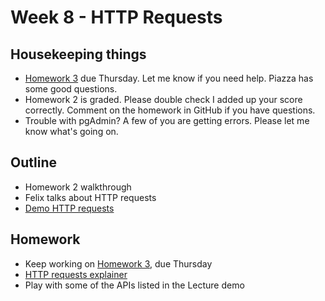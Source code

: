 # Week 8 - HTTP Requests

## Housekeeping things

* [Homework 3](https://canvas.upenn.edu/courses/1533813/assignments/8421896?module_item_id=19270424) due Thursday. Let me know if you need help. Piazza has some good questions.
* Homework 2 is graded. Please double check I added up your score correctly. Comment on the homework in GitHub if you have questions.
* Trouble with pgAdmin? A few of you are getting errors. Please let me know what's going on.

## Outline

* Homework 2 walkthrough
* Felix talks about HTTP requests
* [Demo HTTP requests](Lecture.ipynb)


## Homework

* Keep working on [Homework 3](https://canvas.upenn.edu/courses/1533813/assignments/8421896), due Thursday
* [HTTP requests explainer](https://lyzidiamond.com/explains/how-the-internet-works)
* Play with some of the APIs listed in the Lecture demo
